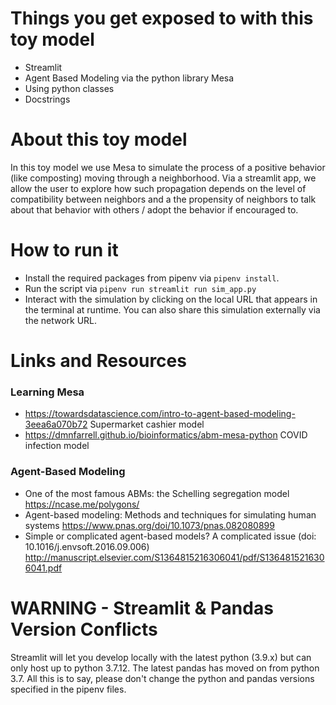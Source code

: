 # Things you get exposed to with this toy model
- Streamlit
- Agent Based Modeling via the python library Mesa
- Using python classes
- Docstrings

# About this toy model
In this toy model we use Mesa to simulate the process of a positive behavior (like composting) moving through a neighborhood. Via a streamlit app, we allow the user to explore how
such propagation depends on the level of compatibility between neighbors and a the propensity of neighbors to talk about that behavior with others / adopt the behavior if encouraged to.

# How to run it
- Install the required packages from pipenv via `pipenv install`.
- Run the script via `pipenv run streamlit run sim_app.py`
- Interact with the simulation by clicking on the local URL that appears in the terminal at runtime. You can also share this simulation externally via the network URL.

# Links and Resources
### Learning Mesa
- https://towardsdatascience.com/intro-to-agent-based-modeling-3eea6a070b72 Supermarket cashier model
- https://dmnfarrell.github.io/bioinformatics/abm-mesa-python COVID infection model

### Agent-Based Modeling
- One of the most famous ABMs: the Schelling segregation model https://ncase.me/polygons/ 
- Agent-based modeling: Methods and techniques for simulating human systems https://www.pnas.org/doi/10.1073/pnas.082080899 
- Simple or complicated agent-based models? A complicated issue (doi: 10.1016/j.envsoft.2016.09.006) http://manuscript.elsevier.com/S1364815216306041/pdf/S1364815216306041.pdf

# WARNING - Streamlit & Pandas Version Conflicts
Streamlit will let you develop locally with the latest python (3.9.x) but can only host up to python 3.7.12. The latest pandas has moved on from python 3.7. All this is to say, please don't change the python and pandas versions specified in the pipenv files.